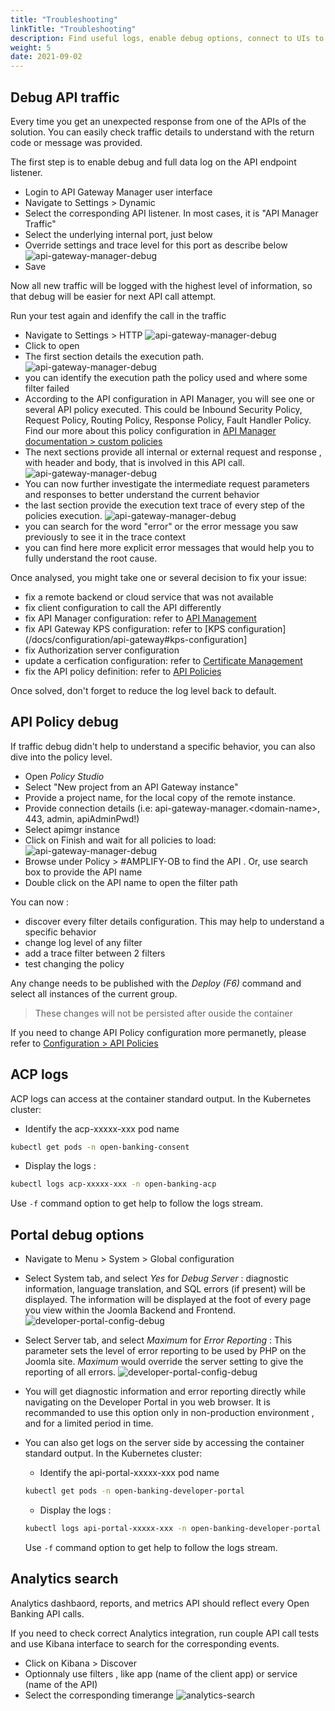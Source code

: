 ```yaml
---
title: "Troubleshooting"
linkTitle: "Troubleshooting"
description: Find useful logs, enable debug options, connect to UIs to help you identify any error cause.
weight: 5
date: 2021-09-02
---
```


## Debug API traffic

Every time you get an unexpected response from one of the APIs of the solution. You can easily check traffic details to understand with the return code or message was provided.

The first step is to enable debug and full data log on the API endpoint listener.

* Login to API Gateway Manager user interface
* Navigate to Settings > Dynamic
* Select the corresponding API listener. In most cases, it is "API Manager Traffic"
* Select the underlying internal port, just below
* Override settings and trace level for this port as describe below
![api-gateway-manager-debug](/Images/api-gateway-manager-debug.png)
* Save

Now all new traffic will be logged with the highest level of information, so that debug will be easier for next API call attempt.

Run your test again and idenfify the call in the traffic

* Navigate to Settings > HTTP
![api-gateway-manager-debug](/Images/api-gateway-manager-traffic-list.png)
* Click to open
* The first section details the execution path.
![api-gateway-manager-debug](/Images/api-gateway-manager-traffic-execution-path.png)
* you can identify the execution path the policy used and where some filter failed
* According to the API configuration in API Manager, you will see one or several API policy executed. This could be Inbound Security Policy, Request Policy, Routing Policy, Response Policy, Fault Handler Policy. Find our more about this policy configuration in [API Manager documentation > custom policies](https://docs.axway.com/bundle/axway-open-docs/page/docs/apim_administration/apimgr_admin/api_mgmt_custom_policies/index.html)
* The next sections provide all internal or external request and response , with header and body, that is involved in this API call.
![api-gateway-manager-debug](/Images/api-gateway-manager-traffic-requests.png)
* You can now further investigate the intermediate request parameters and responses to better understand the current behavior
* the last section provide the execution text trace of every step of the policies execution. 
![api-gateway-manager-debug](/Images/api-gateway-manager-traffic-trace.png)
* you can search for the word "error" or the error message you saw previously to see it in the trace context
* you can find here more explicit error messages that would help you to fully understand the root cause.

Once analysed, you might take one or several decision to fix your issue:

* fix a remote backend or cloud service that was not available
* fix client configuration to call the API differently
* fix API Manager configuration: refer to [API Management](/docs/configuration/api-manager#api-management)
* fix API Gateway KPS configuration: refer to [KPS configuration](/docs/configuration/api-gateway#kps-configuration]
* fix Authorization server configuration
* update a cerfication configuration: refer to [Certificate Management](/docs/configuration/certificate-management)
* fix the API policy definition: refer to [API Policies](/docs/configuration/api-gateway#api-policies)

Once solved, don't forget to reduce the log level back to default.

## API Policy debug

If traffic debug didn't help to understand a specific behavior, you can also dive into the policy level.

* Open *Policy Studio*
* Select "New project from an API Gateway instance"
* Provide a project name, for the local copy of the remote instance.
* Provide connection details  (i.e: api-gateway-manager.\<domain-name>, 443, admin, apiAdminPwd!)
* Select apimgr instance
* Click on Finish and wait for all policies to load:
![api-gateway-manager-debug](/Images/apim-policy-studio-api-containers.png)
* Browse under Policy > #AMPLIFY-OB to find the API . Or, use search box to provide the API name
* Double click on the API name to open the filter path

You can now :

* discover every filter details configuration. This may help to understand a specific behavior
* change log level of any filter
* add a trace filter between 2 filters
* test changing the policy

Any change needs to be published with the _Deploy (F6)_ command and select all instances of the current group.

>These changes will not be persisted after ouside the container

If you need to change API Policy configuration more permanetly, please refer to [Configuration > API Policies](/docs/configuration/api-gateway#api-policies)

## ACP logs

ACP logs can access at the container standard output.
In the Kubernetes cluster:

* Identify the acp-xxxxx-xxx pod name

```bash
kubectl get pods -n open-banking-consent 
```

* Display the logs :

```bash
kubectl logs acp-xxxxx-xxx -n open-banking-acp 
```

Use `-f` command option to get help to follow the logs stream.

## Portal debug options

* Navigate to Menu > System > Global configuration

* Select System tab, and select _Yes_ for _Debug Server_ : diagnostic information, language translation, and SQL errors (if present) will be displayed. The information will be displayed at the foot of every page you view within the Joomla Backend and Frontend.
![developer-portal-config-debug](/Images/developer-portal-config-debug.png)
* Select Server tab, and select _Maximum_ for _Error Reporting_ :  This parameter sets the level of error reporting to be used by PHP on the Joomla site. _Maximum_ would override the server setting to give the reporting of all errors.
![developer-portal-config-debug](/Images/developer-portal-config-error-reporting.png)

* You will get diagnostic information and error reporting directly while navigating on the Developer Portal in you web browser. It is recommanded to use this option only in non-production environment , and for a limited period in time.

* You can also get logs on the server side by accessing the container standard output. In the Kubernetes cluster:

    * Identify the api-portal-xxxxx-xxx pod name

    ```bash
    kubectl get pods -n open-banking-developer-portal 
    ```

    * Display the logs :

    ```bash
    kubectl logs api-portal-xxxxx-xxx -n open-banking-developer-portal 
    ```

    Use `-f` command option to get help to follow the logs stream.

## Analytics search

Analytics dashbaord, reports, and metrics API should reflect every Open Banking API calls.

If you need to check correct Analytics integration, run couple API call tests and use Kibana interface to search for the corresponding events.

* Click on Kibana > Discover
* Optionnaly use filters , like app (name of the client app) or service (name of the API)
* Select the corresponding timerange
![analytics-search](/Images/analytics-search.png)
